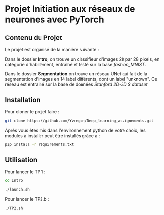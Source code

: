 # Projet Initiation aux réseaux de neurones avec PyTorch


## Contenu du Projet
Le projet est organisé de la manière suivante : 

Dans le dossier **Intro**, on trouve un classifieur d'images 28 par 28 pixels, en catégorie d'habillement, entraîné et testé sur la base *fashion_MNIST*.

Dans le dossier **Segmentation** on trouve un réseau UNet qui fait de la segmentation d'images en 14 label différents, dont un label "unknown". Ce réseau est entrainé sur la base de données *Stanford 2D-3D S dataset*


## Installation 
Pour cloner le projet faire :

```bash
git clone https://github.com/Yvregon/Deep_learning_assignements.git
```


Après vous êtes mis dans l'environnement python de votre choix, les modules à installer peut être installés grâce à : 

```bash
pip install -r requirements.txt
```

## Utilisation
Pour lancer le TP 1 : 

```bash
cd Intro 

./launch.sh
```

Pour lancer le TP2.b : 
```bash
./TP2.sh
```